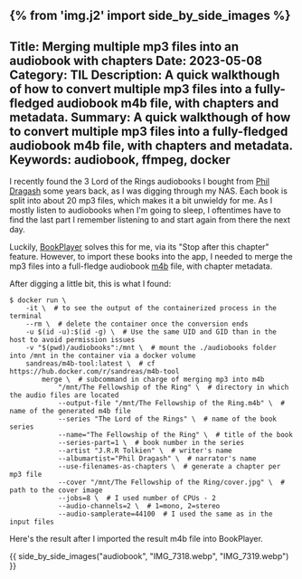 {% from 'img.j2' import side_by_side_images %}
---
Title: Merging multiple mp3 files into an audiobook with chapters
Date: 2023-05-08
Category: TIL
Description: A quick walkthough of how to convert multiple mp3 files into a fully-fledged audiobook m4b file, with chapters and metadata.
Summary: A quick walkthough of how to convert multiple mp3 files into a fully-fledged audiobook m4b file, with chapters and metadata.
Keywords: audiobook, ffmpeg, docker
---

I recently found the 3 Lord of the Rings audiobooks I bought from [Phil Dragash](https://www.phildragash.com/index.html) some years back, as I was digging through my NAS. Each book is split into about 20 mp3 files, which makes it a bit unwieldy for me. As I mostly listen to audiobooks when I'm going to sleep, I oftentimes have to find the last part I remember listening to and start again from there the next day.

Luckily, [BookPlayer](https://apps.apple.com/fr/app/bookplayer/id1138219998) solves this for me, via its "Stop after this chapter" feature. However, to import these books into the app, I needed to merge the mp3 files into a full-fledge audiobook [m4b](https://fileinfo.com/extension/m4b) file, with chapter metadata.

After digging a little bit, this is what I found:

```shell
$ docker run \
    -it \  # to see the output of the containerized process in the terminal
    --rm \  # delete the container once the conversion ends
    -u $(id -u):$(id -g) \  # Use the same UID and GID than in the host to avoid permission issues
    -v "$(pwd)/audiobooks":/mnt \  # mount the ./audiobooks folder into /mnt in the container via a docker volume
	sandreas/m4b-tool:latest \  # cf https://hub.docker.com/r/sandreas/m4b-tool
		merge \  # subcommand in charge of merging mp3 into m4b
			"/mnt/The Fellowship of the Ring" \  # directory in which the audio files are located
			--output-file "/mnt/The Fellowship of the Ring.m4b" \  # name of the generated m4b file
			--series "The Lord of the Rings" \  # name of the book series
            --name="The Fellowship of the Ring" \  # title of the book
			--series-part=1 \  # book number in the series
			--artist "J.R.R Tolkien" \  # writer's name
            --albumartist="Phil Dragash" \  # narrator's name
			--use-filenames-as-chapters \  # generate a chapter per mp3 file
			--cover "/mnt/The Fellowship of the Ring/cover.jpg" \  # path to the cover image
			--jobs=8 \  # I used number of CPUs - 2
			--audio-channels=2 \  # 1=mono, 2=stereo
			--audio-samplerate=44100  # I used the same as in the input files
```
Here's the result after I imported the result m4b file into BookPlayer.

{{ side_by_side_images("audiobook", "IMG_7318.webp", "IMG_7319.webp") }}